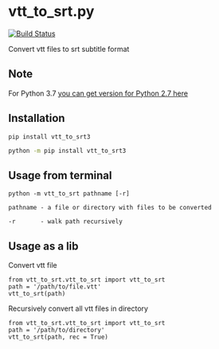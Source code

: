 # vtt_to_srt.py
[![Build Status](https://app.travis-ci.com/jsonzilla/vtt-to-srt.py.svg?branch=master)](https://app.travis-ci.com/jsonzilla/vtt-to-srt.py)

Convert vtt files to srt subtitle format

## Note
For Python 3.7 [you can get version for Python 2.7 here](https://github.com/jansenicus/vtt-to-srt.py)

## Installation
```shell
pip install vtt_to_srt3
```

```cmd
python -m pip install vtt_to_srt3
```

## Usage from terminal

```shell
python -m vtt_to_srt pathname [-r]

pathname - a file or directory with files to be converted 

-r       - walk path recursively                          
```

## Usage as a lib

Convert vtt file
```shell
from vtt_to_srt.vtt_to_srt import vtt_to_srt
path = '/path/to/file.vtt'
vtt_to_srt(path)
```		
		
Recursively convert all vtt files in directory
```shell
from vtt_to_srt.vtt_to_srt import vtt_to_srt
path = '/path/to/directory'
vtt_to_srt(path, rec = True)
```
